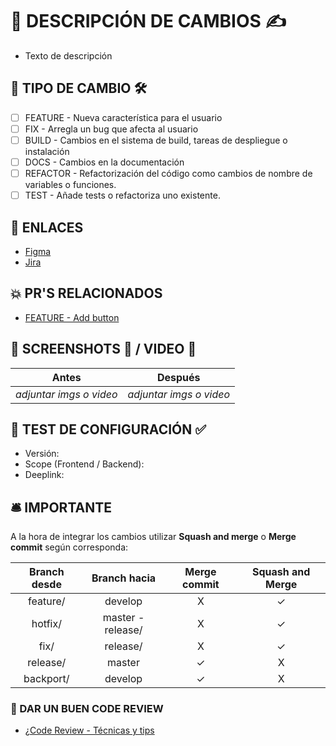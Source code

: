 # 📌 DESCRIPCIÓN DE CAMBIOS ✍️

<!-- OBLIGATORIO -->
<!-- Por favor incluya un resumen de los cambios realizados. -->

- Texto de descripción

## 📌 TIPO DE CAMBIO 🛠

<!-- OBLIGATORIO -->
<!-- Por favor incluya un resumen de los cambios realizados. -->

- [ ] FEATURE - Nueva característica para el usuario
- [ ] FIX - Arregla un bug que afecta al usuario
- [ ] BUILD - Cambios en el sistema de build, tareas de despliegue o instalación
- [ ] DOCS - Cambios en la documentación
- [ ] REFACTOR - Refactorización del código como cambios de nombre de variables o funciones.
- [ ] TEST - Añade tests o refactoriza uno existente.

## 🔗 ENLACES

<!-- OPCIONAL -->
<!-- Por favor incluya enlace de Figma, Jira, etc en caso de tenerlos. -->

- [Figma](https://..)
- [Jira](https://..)

## 💥 PR'S RELACIONADOS

<!-- OPCIONAL -->
<!-- Por favor incluya los enlaces relacionados a este PR en caso de tenerlos. -->

- [FEATURE - Add button](https://..)

## 📌 SCREENSHOTS 📸 / VIDEO 🎥

<!-- OBLIGATORIO -->
<!-- Por favor incluya evidencia de los cambios realizados -->

| Antes                    | Después                  |
| ------------------------ | ------------------------ |
| ​*adjuntar imgs o video* | ​*adjuntar imgs o video* |

## 📌 TEST DE CONFIGURACIÓN ✅

<!-- OBLIGATORIO -->
<!-- Por favor incluya la configuración que realizo para probar los cambios -->

- Versión: <!-- 0.0.1-add-button -->
- Scope (Frontend / Backend): <!-- reviews-1 -->
- Deeplink: <!-- meli:// -->

## 🛎 IMPORTANTE

A la hora de integrar los cambios utilizar **Squash and merge** o **Merge commit** según corresponda:

| Branch desde |   Branch hacia    | Merge commit | Squash and Merge |
| :----------: | :---------------: | :----------: | :--------------: |
|   feature/   |      develop      |      X       |        ✓         |
|   hotfix/    | master - release/ |      X       |        ✓         |
|     fix/     |     release/      |      X       |        ✓         |
|   release/   |      master       |      ✓       |        X         |
|  backport/   |      develop      |      ✓       |        X         |

### 📍 DAR UN BUEN CODE REVIEW

- [¿Code Review - Técnicas y tips](https://docs.google.com/presentation/d/1bpm_YOYXzKWexjuUNqFmdDM2jN0oN4o421G0Zz4CYiE/edit?usp=sharing)
